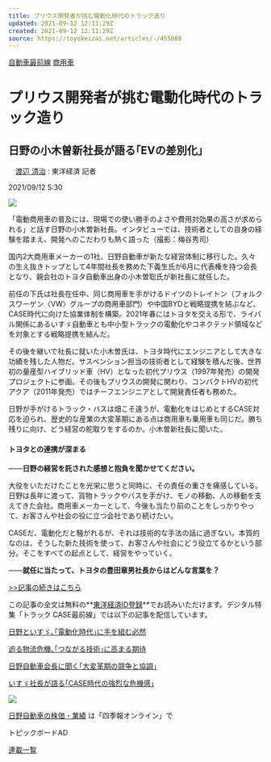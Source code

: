 ```yaml
---
title: プリウス開発者が挑む電動化時代のトラック造り
updated: 2021-09-12 12:11:29Z
created: 2021-09-12 12:11:29Z
source: https://toyokeizai.net/articles/-/455088
---
```


[自動車最前線](https://toyokeizai.net/list/genre/jidoshasaizensen)
[商用車](https://toyokeizai.net/category/commercial-vehicle)

# プリウス開発者が挑む電動化時代のトラック造り

## 日野の小木曽新社長が語る｢EVの差別化｣

 　[渡辺 清治](https://toyokeizai.net/list/author/%E6%B8%A1%E8%BE%BA_%E6%B8%85%E6%B2%BB) : 東洋経済 記者

2021/09/12 5:30

![](https://tk.ismcdn.jp/mwimgs/6/2/1140/img_62964393210c7ea0ef9a44fa054e809e345174.jpg)

「電動商用車の普及には、現場での使い勝手のよさや費用対効果の高さが求められる」と話す日野の小木曽新社長。インタビューでは、技術者としての自身の経験を踏まえ、開発へのこだわりも熱く語った（撮影：梅谷秀司）

国内2大商用車メーカーの1社、日野自動車が新たな経営体制に移行した。久々の生え抜きトップとして4年間社長を務めた下義生氏が6月に代表権を持つ会長となり、親会社のトヨタ自動車出身の小木曽聡氏が新社長に就任した。

前任の下氏は社長在任中、同じ商用車を手がけるドイツのトレイトン（フォルクスワーゲン〈VW〉グループの商用車部門）や中国BYDと戦略提携を結ぶなど、CASE時代に向けた協業体制を構築。2021年春にはトヨタを交える形で、ライバル関係にあるいすゞ自動車とも中小型トラックの電動化やコネクテッド領域などを対象とする戦略提携を結んだ。

その後を継いで社長に就いた小木曽氏は、トヨタ時代にエンジニアとして大きな功績を残した人物だ。サスペンション担当の技術者として経験を積んだ後、世界初の量産型ハイブリッド車（HV）となった初代プリウス（1997年発売）の開発プロジェクトに参画。その後もプリウスの開発に関わり、コンパクトHVの初代アクア（2011年発売）ではチーフエンジニアとして開発責任者も務めた。

日野が手がけるトラック・バスは畑こそ違うが、電動化をはじめとするCASE対応を迫られ、歴史的な産業の大変革期にある点は商用車も乗用車も同じだ。勝ち残りに向け、どう経営の舵取りをするのか。小木曽新社長に聞いた。

#### トヨタとの連携が深まる

――**日野の経営を託された感想と抱負を聞かせてください。**

大役をいただけたことを光栄に思うと同時に、その責任の重さを痛感している。日野は長年に渡って、貨物トラックやバスを手がけ、モノの移動、人の移動を支えてきた会社。商用車メーカーとして、今後も当たり前のことをしっかりやって、お客さんや社会の役に立つ会社であり続けたい。

CASEだ、電動化だと騒がれるが、それは技術的な手法の話に過ぎない。本質的なのは、そうした新た技術を使って、お客さんや社会にどう役立てるかという部分。そこをすべての起点として、経営をやっていく。

――**就任に当たって、トヨタの豊田章男社長からはどんな言葉を？**

[>>記事の続きはこちら](https://premium.toyokeizai.net/articles/-/28175/?utm_campaign=EDtkprem_2109&utm_source=edTKO&utm_medium=article&utm_content=443920&login=Y#tkol-cont)

この記事の全文は無料の**[東洋経済ID登録](https://premium.toyokeizai.net/articles/-/28175/?utm_campaign=EDtkprem_2109&utm_source=edTKO&utm_medium=article&utm_content=455088&login=Y#tkol-cont)**でお読みいただけます。デジタル特集「トラック CASE最前線」では以下の記事を配信しています。

[日野といすゞ､｢電動化時代｣に手を組む必然](https://premium.toyokeizai.net/articles/-/27588/?utm_campaign=EDtkprem_2109&utm_source=edTKO&utm_medium=article&utm_content=455088)

[迫る物流危機､｢つながる技術｣に高まる期待](https://premium.toyokeizai.net/articles/-/27644/?utm_campaign=EDtkprem_2109&utm_source=edTKO&utm_medium=article&utm_content=455088)

[日野自動車会長に聞く｢大変革期の競争と協調｣](https://premium.toyokeizai.net/articles/-/27657/?utm_campaign=EDtkprem_2109&utm_source=edTKO&utm_medium=article&utm_content=455088)

[いすゞ社長が語る｢CASE時代の強烈な危機感｣](https://premium.toyokeizai.net/articles/-/27659/?utm_campaign=EDtkprem_2109&utm_source=edTKO&utm_medium=article&utm_content=455088)

[![](https://tk.ismcdn.jp/mwimgs/5/d/1080/img_5d283839d978ddb0c6e1c2bac461985f115803.jpg)](https://premium.toyokeizai.net/category/tkplus_categoryr_premium_truckcase)

[日野自動車の株価・業績](https://shikiho.jp/stocks/7205) は「四季報オンライン」で

トピックボードAD

[連載一覧](https://toyokeizai.net/list/columns)
